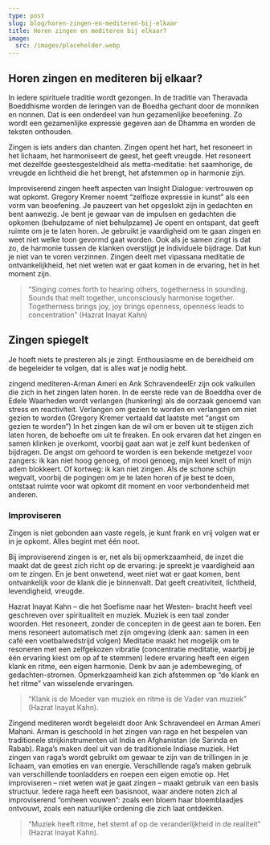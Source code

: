```yaml
---
type: post
slug: blog/horen-zingen-en-mediteren-bij-elkaar
title: Horen zingen en mediteren bij elkaar?
image:
  src: /images/placeholder.webp
---
```


## Horen zingen en mediteren bij elkaar?

In iedere spirituele traditie wordt gezongen. In de traditie van
Theravada Boeddhisme worden de leringen van de Boedha gechant door de
monniken en nonnen. Dat is een onderdeel van hun gezamenlijke
beoefening. Zo wordt een gezamenlijke expressie gegeven aan de Dhamma en
worden de teksten onthouden.

Zingen is iets anders dan chanten. Zingen opent het hart, het
resoneert in het lichaam, het harmoniseert de geest, het geeft vreugde.
Het resoneert met dezelfde geestesgesteldheid als metta-meditatie: het
saamhorige, de vreugde en lichtheid die het brengt, het afstemmen op in
harmonie zijn.

Improviserend zingen heeft aspecten van Insight Dialogue: vertrouwen
op wat opkomt. Gregory Kremer noemt “zelfloze expressie in kunst” als
een vorm van beoefening. Je pauzeert van het opgeslokt zijn in gedachten
en bent aanwezig. Je bent je gewaar van de impulsen en gedachten die
opkomen (behulpzame of niet behulpzame) Je opent en ontspant, dat geeft
ruimte om je te laten horen. Je gebruikt je vaardigheid om te gaan
zingen en weet niet welke toon gevormd gaat worden. Ook als je samen
zingt is dat zo, de harmonie tussen de klanken overstijgt je individuele
bijdrage. Dat kun je niet van te voren verzinnen. Zingen deelt met
vipassana meditatie de ontvankelijkheid, het niet weten wat er gaat
komen in de ervaring, het in het moment zijn.

> “Singing comes forth to hearing others, togetherness in sounding.
> Sounds that melt together, unconsciously harmonise together.
> Togetherness brings joy, joy brings openness, openness leads to
> concentration” (Hazrat Inayat Kahn)

## Zingen spiegelt

Je hoeft niets te presteren als je zingt. Enthousiasme en de
bereidheid om de begeleider te volgen, dat is alles wat je nodig hebt.

zingend mediteren-Arman Ameri en Ank SchravendeelEr zijn ook
valkuilen die zich in het zingen laten horen. In de eerste rede van de
Boeddha over de Edele Waarheden wordt verlangen (hunkering) als de
oorzaak genoemd van stress en reactiviteit. Verlangen om gezien te
worden en verlangen om niet gezien te worden (Gregory Kremer vertaald
dat laatste met “angst om gezien te worden”) In het zingen kan de wil om
er boven uit te stijgen zich laten horen, de behoefte om uit te
freaken. En ook ervaren dat het zingen en samen klinken je overkomt,
voorbij gaat aan wat je zelf kunt bedenken of bijdragen. De angst om
gehoord te worden is een bekende metgezel voor zangers: ik kan niet hoog
genoeg, of mooi genoeg, mijn keel knelt of mijn adem blokkeert. Of
kortweg: ik kan niet zingen. Als de schone schijn wegvalt, voorbij de
pogingen om je te laten horen of je best te doen, ontstaat ruimte voor
wat opkomt dit moment en voor verbondenheid met anderen.

### Improviseren

Zingen is niet gebonden aan vaste regels, je kunt frank en vrij volgen wat er in je opkomt. Alles begint met één noot.

Bij improviserend zingen is er, net als bij opmerkzaamheid, de inzet
die maakt dat de geest zich richt op de ervaring: je spreekt je
vaardigheid aan om te zingen. En je bent onwetend, weet niet wat er gaat
komen, bent ontvankelijk voor de klank die je binnenvalt. Dat geeft
creativiteit, lichtheid, levendigheid, vreugde.

Hazrat Inayat Kahn – die het Soefisme naar het Westen- bracht heeft
veel geschreven over spiritualiteit en muziek. Muziek is een taal zonder
woorden. Het resoneert, zonder de concepten in de geest aan te boren.
Een mens resoneert automatisch met zijn omgeving (denk aan: samen in een
café een voetbalwedstrijd volgen) Meditatie maakt het mogelijk om te
resoneren met een zelfgekozen vibratie (concentratie meditatie, waarbij
je één ervaring kiest om op af te stemmen) Iedere ervaring heeft een
eigen klank en ritme, een eigen harmonie. Denk bv aan je adembeweging,
of gedachten-stromen. Opmerkzaamheid kan zich afstemmen op “de klank en
het ritme” van wisselende ervaringen.

> “Klank is de Moeder van muziek en ritme is de Vader van muziek” (Hazrat Inayat Kahn).

Zingend mediteren wordt begeleidt door Ank Schravendeel en Arman
Ameri Mahani. Arman is geschoold in het zingen van raga en het bespelen
van traditionele strijkinstrumenten uit India en Afghanistan (de Sarinda
en Rabab). Raga’s maken deel uit van de traditionele Indiase muziek.
Het zingen van raga’s wordt gebruikt om gewaar te zijn van de trillingen
in je lichaam, van emoties en van energie. Verschillende raga’s maken
gebruik van verschillende toonladders en roepen een eigen emotie op. Het
improviseren – niet weten wat je gaat zingen – maakt gebruik van een
basis structuur. Iedere raga heeft een basisnoot, waar andere noten zich
al improviserend “omheen vouwen”: zoals een bloem haar bloemblaadjes
ontvouwt, zoals een natuurlijke ordening die zich laat ontdekken.

> “Muziek heeft ritme, het stemt af op de veranderlijkheid in de realiteit” (Hazrat Inayat Kahn).
